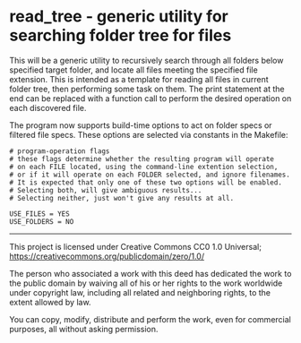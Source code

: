 # read_tree - generic utility for searching folder tree for files
This will be a generic utility to recursively search through all folders
below specified target folder, and locate all files meeting the
specified file extension.
This is intended as a template for reading all files in current folder tree,
then performing some task on them.  The print statement at the end
can be replaced with a function call to perform the desired operation
on each discovered file.

The program now supports build-time options to act on folder specs or filtered file specs.
These options are selected via constants in the Makefile:

```
# program-operation flags
# these flags determine whether the resulting program will operate
# on each FILE located, using the command-line extention selection,
# or if it will operate on each FOLDER selected, and ignore filenames.
# It is expected that only one of these two options will be enabled.
# Selecting both, will give ambiguous results...
# Selecting neither, just won't give any results at all.

USE_FILES = YES
USE_FOLDERS = NO
```

****************************************************************************************
This project is licensed under Creative Commons CC0 1.0 Universal;  
https://creativecommons.org/publicdomain/zero/1.0/

The person who associated a work with this deed has dedicated the work to the
public domain by waiving all of his or her rights to the work worldwide under
copyright law, including all related and neighboring rights, to the extent
allowed by law.

You can copy, modify, distribute and perform the work, even for commercial
purposes, all without asking permission. 

